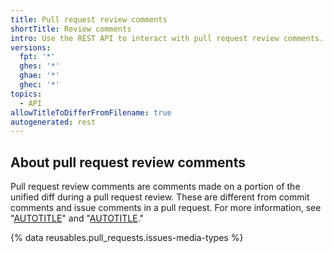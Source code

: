 ```yaml
---
title: Pull request review comments
shortTitle: Review comments
intro: Use the REST API to interact with pull request review comments.
versions:
  fpt: '*'
  ghes: '*'
  ghae: '*'
  ghec: '*'
topics:
  - API
allowTitleToDifferFromFilename: true
autogenerated: rest
---
```


## About pull request review comments

Pull request review comments are comments made on a portion of the unified diff during a pull request review. These are different from commit comments and issue comments in a pull request. For more information, see "[AUTOTITLE](/rest/commits/comments)" and "[AUTOTITLE](/rest/issues/comments)."

{% data reusables.pull_requests.issues-media-types %}


<!-- Content after this section is automatically generated -->
